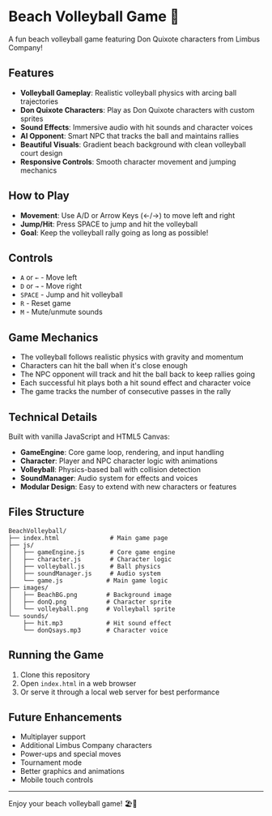 # Beach Volleyball Game 🏐

A fun beach volleyball game featuring Don Quixote characters from Limbus Company!

## Features

- **Volleyball Gameplay**: Realistic volleyball physics with arcing ball trajectories
- **Don Quixote Characters**: Play as Don Quixote characters with custom sprites
- **Sound Effects**: Immersive audio with hit sounds and character voices
- **AI Opponent**: Smart NPC that tracks the ball and maintains rallies
- **Beautiful Visuals**: Gradient beach background with clean volleyball court design
- **Responsive Controls**: Smooth character movement and jumping mechanics

## How to Play

- **Movement**: Use A/D or Arrow Keys (←/→) to move left and right
- **Jump/Hit**: Press SPACE to jump and hit the volleyball
- **Goal**: Keep the volleyball rally going as long as possible!

## Controls

- `A` or `←` - Move left
- `D` or `→` - Move right  
- `SPACE` - Jump and hit volleyball
- `R` - Reset game
- `M` - Mute/unmute sounds

## Game Mechanics

- The volleyball follows realistic physics with gravity and momentum
- Characters can hit the ball when it's close enough
- The NPC opponent will track and hit the ball back to keep rallies going
- Each successful hit plays both a hit sound effect and character voice
- The game tracks the number of consecutive passes in the rally

## Technical Details

Built with vanilla JavaScript and HTML5 Canvas:

- **GameEngine**: Core game loop, rendering, and input handling
- **Character**: Player and NPC character logic with animations
- **Volleyball**: Physics-based ball with collision detection
- **SoundManager**: Audio system for effects and voices
- **Modular Design**: Easy to extend with new characters or features

## Files Structure

```
BeachVolleyball/
├── index.html              # Main game page
├── js/
│   ├── gameEngine.js       # Core game engine
│   ├── character.js        # Character logic
│   ├── volleyball.js       # Ball physics
│   ├── soundManager.js     # Audio system
│   └── game.js            # Main game logic
├── images/
│   ├── BeachBG.png        # Background image
│   ├── donQ.png           # Character sprite
│   └── volleyball.png     # Volleyball sprite
└── sounds/
    ├── hit.mp3            # Hit sound effect
    └── donQsays.mp3       # Character voice
```

## Running the Game

1. Clone this repository
2. Open `index.html` in a web browser
3. Or serve it through a local web server for best performance

## Future Enhancements

- Multiplayer support
- Additional Limbus Company characters
- Power-ups and special moves
- Tournament mode
- Better graphics and animations
- Mobile touch controls

---

Enjoy your beach volleyball game! 🏖️🏐
